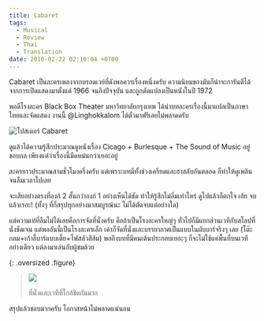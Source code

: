 ```yaml
---
title: Cabaret
tags:
  - Musical
  - Review
  - Thai
  - Translation
date: 2016-02-22 02:10:04 +0700
---
```


Cabaret เป็นละครเพลงจากบรอดเวย์ที่ดังพอควรเรื่องหนึ่งครับ ความนิยมของมันก็น่าจะการันตีได้จากการเปิดแสดงมาตั้งแต่ 1966 จนถึงปัจจุบัน และถูกดัดแปลงเป็นหนังในปี 1972

พอดีโรงละคร Black Box Theater มหาวิทยาลัยกรุงเทพ ได้นำบทละครเรื่องนี้มาแปลเป็นภาษาไทยและจัดแสดง งานนี้ @Linghokkalom ได้ตั๋วมาฟรีเลยไม่พลาดครับ

![โปสเตอร์ Cabaret](/images/poster/cabaret.jpg)

ดูแล้วได้ความรู้สึกประมาณดูหนังเรื่อง Cicago + Burlesque + The Sound of Music อยู่ชอบกล เพียงแต่ว่าเรื่องนี้มืดหม่นกว่าเยอะอยู่

ละครยาวประมาณสามชั่วโมงครึ่งครับ แต่เพราะบทมีทั้งช่วงเครียดและฮาสลับกันตลอด ก็ทำให้ดูเพลินจนลืมเวลาไปเลย

จะเสียอย่างตรงที่องก์ 2 สั้นกว่าองก์ 1 อย่างเห็นได้ชัด ทำให้รู้สึกไม่อิ่มเท่าไหร่ ดูไปแล้วก็ตกใจ เฮ้ย จบแล้วเรอะ! (ทั้งๆ ที่ก็สรุปทุกอย่างมาสมบูรณ์นะ ไม่ได้ตัดจบแต่อย่างใด)

แต่ความเท่ที่ลืมไม่ได้เลยคือการจัดที่นั่งครับ คือถ้าเป็นโรงละครใหญ่ๆ ทั่วไปก็มีแยกส่วนเวทีกับสโลปที่นั่งชัดเจน แต่พออันนี้เป็นโรงละครเล็ก เค้าก็จัดที่นั่งและบรรยากาศเป็นแบบในผับบาร์จริงๆ เลย (โต๊ะกลม+เก้าอี้บาร์แบบเตี้ย+ไฟสลัวสีส้ม) พอถึงบทที่มีคนเต้นประกอบเยอะๆ ก็จะไม่ใช้แค่พื้นที่บนเวทีอย่างเดียว แต่ลงมาเล่นกับผู้ชมด้วย

{: .oversized .figure}
> ![](/images/event/misc/cabaret.jpg)
>
> ที่นั่งและเวทีที่ใกล้ชิดกันมาก

สรุปแล้วชอบมากครับ โอกาสหน้าไม่พลาดแน่นอน
